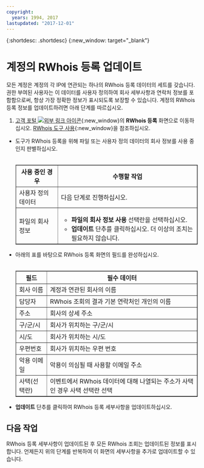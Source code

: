 ```yaml
---
copyright:
  years: 1994, 2017
lastupdated: "2017-12-01"
---
```


{:shortdesc: .shortdesc}
{:new_window: target="_blank"}

# 계정의 RWhois 등록 업데이트

모든 계정은 계정의 각 IP에 연관되는 하나의 RWhois 등록 데이터의 세트를 갖습니다. 권한 부여된 사용자는 이 데이터를 사용자 정의하여 회사 세부사항과 연락처 정보를 포함함으로써, 항상 가장 정확한 정보가 표시되도록 보장할 수 있습니다. 계정의 RWhois 등록 정보를 업데이트하려면 아래 단계를 따르십시오. 

1. [고객 포털 ![외부 링크 아이콘](../../icons/launch-glyph.svg "외부 링크 아이콘")](https://control.softlayer.com/){:new_window}의 **RWhois 등록** 화면으로 이동하십시오. [RWhois 도구 사용](rwhois-screen.html){:new_window}을 참조하십시오. 
* 도구가 RWhois 등록을 위해 파일 또는 사용자 정의 데이터의 회사 정보를 사용 중인지 판별하십시오. <br/><br/><table border="1"><tr><th>사용 중인 경우</th><th>수행할 작업</th></tr><tr><td>사용자 정의 데이터</td><td>다음 단계로 진행하십시오. </td></tr><tr><td>파일의 회사 정보</td><td><ul><li>**파일의 회사 정보 사용** 선택란을 선택하십시오. </li><li>**업데이트** 단추를 클릭하십시오. 더 이상의 조치는 필요하지 않습니다. </li></ul></td></tr></table>
* 아래의 표를 바탕으로 RWhois 등록 화면의 필드를 완성하십시오. <br/><br/><table border="1"><tr><th>필드</th><th>필수 데이터</th></tr><tr><td>회사 이름</td><td>계정과 연관된 회사의 이름</td></tr><tr><td>담당자</td><td>RWhois 조회의 결과 기본 연락처인 개인의 이름</td></tr><tr><td>주소</td><td>회사의 상세 주소</td></tr><tr><td>구/군/시</td><td>회사가 위치하는 구/군/시</td></tr><tr><td>시/도</td><td>회사가 위치하는 시/도</td></tr><tr><td>우편번호</td><td>회사가 위치하는 우편 번호</td></tr><tr><td>악용 이메일</td><td>악용이 의심될 때 사용할 이메일 주소</td></tr><tr><td>사택(선택란)</td><td>이벤트에서 RWhois 데이터에 대해 나열되는 주소가 사택인 경우 사택 선택란 선택 </td></tr></table>
* **업데이트** 단추를 클릭하여 RWhois 등록 세부사항을 업데이트하십시오. 

## 다음 작업

RWhois 등록 세부사항이 업데이트된 후 모든 RWhois 조회는 업데이트된 정보를 표시합니다. 언제든지 위의 단계를 반복하여 이 화면의 세부사항을 추가로 업데이트할 수 있습니다. 
